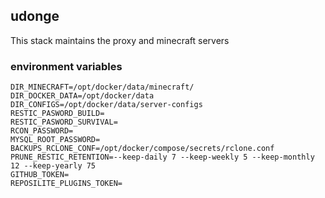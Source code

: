 ## udonge
This stack maintains the proxy and minecraft servers

### environment variables

```properties
DIR_MINECRAFT=/opt/docker/data/minecraft/
DIR_DOCKER_DATA=/opt/docker/data
DIR_CONFIGS=/opt/docker/data/server-configs
RESTIC_PASWORD_BUILD=
RESTIC_PASWORD_SURVIVAL=
RCON_PASSWORD=
MYSQL_ROOT_PASSWORD=
BACKUPS_RCLONE_CONF=/opt/docker/compose/secrets/rclone.conf
PRUNE_RESTIC_RETENTION=--keep-daily 7 --keep-weekly 5 --keep-monthly 12 --keep-yearly 75
GITHUB_TOKEN=
REPOSILITE_PLUGINS_TOKEN=
```
